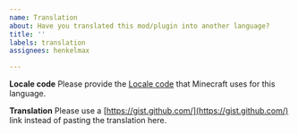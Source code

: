 ```yaml
---
name: Translation
about: Have you translated this mod/plugin into another language?
title: ''
labels: translation
assignees: henkelmax

---
```


**Locale code**
Please provide the [Locale code](https://minecraft.gamepedia.com/Language#Available_languages) that Minecraft uses for this language.

**Translation**
Please use a [https://gist.github.com/](https://gist.github.com/) link instead of pasting the translation here.
